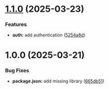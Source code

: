 # [1.1.0](https://github.com/Quocc1/tradelens-frontend/compare/v1.0.0...v1.1.0) (2025-03-23)


### Features

* **auth:** add authentication ([5254a8d](https://github.com/Quocc1/tradelens-frontend/commit/5254a8d16561af1d3095ab05bed89df4cc5ea83c))

# 1.0.0 (2025-03-21)


### Bug Fixes

* **package.json:** add missing library ([665db51](https://github.com/Quocc1/tradelens-frontend/commit/665db51da93c10c2d6bf17e81d9b9187c545e85e))

